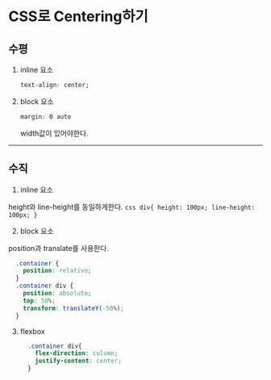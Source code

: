 # CSS로 Centering하기

## 수평

1. inline 요소

    ``` CSS
    text-align: center;
    ```
2. block 요소

    ``` CSS
    margin: 0 auto
    ```   
    width값이 있어야한다.
----

## 수직
1. inline 요소

  height와 line-height를 동일하게한다.
    ```css
    div{
      height: 100px;
      line-height: 100px;
    }
    ```

2. block 요소

  position과 translate를 사용한다.

  ```css
    .container {
      position: relative;
    }
    .container div {
      position: absolute;
      top: 50%;
      transform: translateY(-50%);
    }
  ```

3. flexbox

    ```css
      .container div{
        flex-direction: column;
        justify-content: center;
      }
    ```
